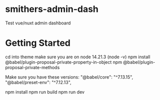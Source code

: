 # smithers-admin-dash
Test vue/nuxt admin dashboard


# Getting Started
cd into theme
make sure you are on node 14.21.3 (node -v)
npm install @babel/plugin-proposal-private-property-in-object
npm @babel/plugin-proposal-private-methods

Make sure you  have these versions:
    "@babel/core": "^7.13.15",
    "@babel/preset-env": "^7.12.13",

npm install
npm run build
npm run dev

